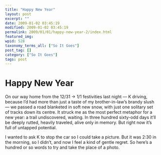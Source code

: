 ```yaml
---
title: "Happy New Year"
layout: post
excerpt: ""
date: 2009-01-02 03:45:19
modified: 2009-01-02 03:45:19
permalink: 2009/01/01/happy-new-year-2/index.html
featured_img: 
wpid: 528
taxonomy_terms_all: ["So It Goes"]
post_tag: []
category: ["So It Goes"]
tags: post
---
```


# Happy New Year

On our way home from the 12/31 -&gt; 1/1 festivities last night — K driving, because I’d had more than just a taste of my brother-in-law’s brandy slush — we passed a road blanketed in soft new snow, with just one solitary set of tracks down its centre. It struck me as the most perfect metaphor for a new year: a trail undiscovered, waiting. In three hundred sixty-odd days it’ll be deeply rutted, heavily traveled, alive only in memory. But right now it’s full of untapped potential.

I wanted to ask K to stop the car so I could take a picture. But it was 2:30 in the morning, so I didn’t, and now I feel a kind of gentle regret. So here’s a hundred or so words to try and take the place of a photo.